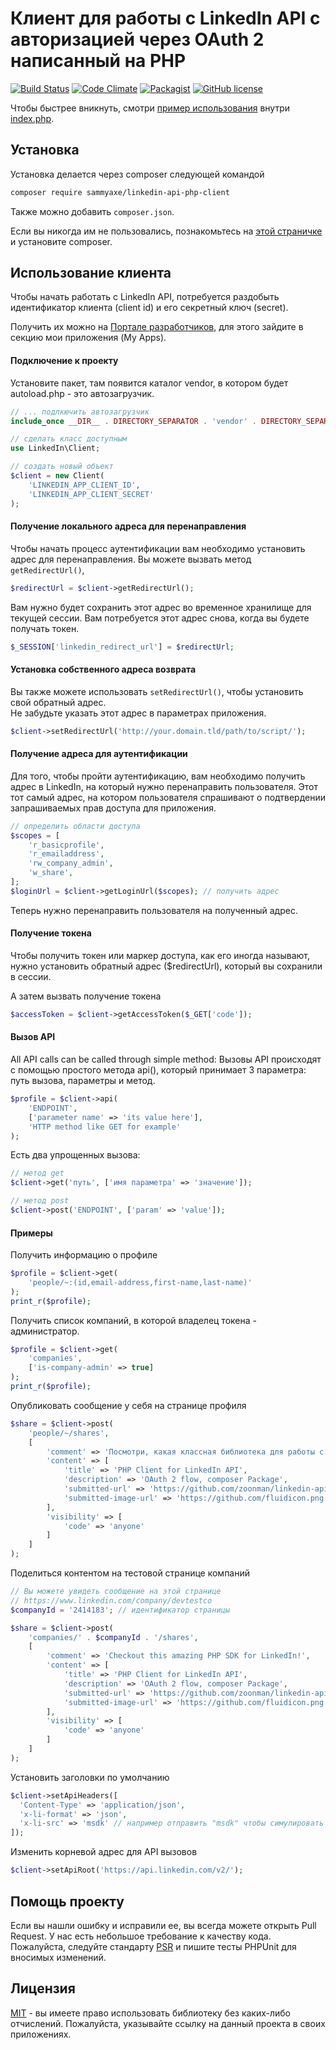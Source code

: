 Клиент для работы с LinkedIn API с авторизацией через OAuth 2 написанный на PHP
============================================================
[![Build Status](https://travis-ci.org/zoonman/linkedin-api-php-client.svg?branch=master)](https://travis-ci.org/zoonman/linkedin-api-php-client) [![Code Climate](https://codeclimate.com/github/zoonman/linkedin-api-php-client/badges/gpa.svg)](https://codeclimate.com/github/zoonman/linkedin-api-php-client) [![Packagist](https://img.shields.io/packagist/dt/zoonman/linkedin-api-php-client.svg)](https://packagist.org/packages/zoonman/linkedin-api-php-client) [![GitHub license](https://img.shields.io/github/license/zoonman/linkedin-api-php-client.svg)](https://github.com/zoonman/linkedin-api-php-client/blob/master/LICENSE.md)



Чтобы быстрее вникнуть, смотри [пример использования](examples/) внутри [index.php](examples/index.php).


## Установка

Установка делается через composer следующей командой

```bash
composer require sammyaxe/linkedin-api-php-client
```

Также можно добавить `composer.json`.

Если вы никогда им не пользовались, познакомьтесь на [этой страничке](http://www.phptherightway.com/#composer_and_packagist)
и установите composer.


## Использование клиента

Чтобы начать работать с LinkedIn API, потребуется раздобыть идентификатор клиента (client id) и его секретный ключ (secret). 

Получить их можно на [Портале разработчиков](https://developer.linkedin.com/), для этого зайдите в секцию мои приложения 
(My Apps).


#### Подключение к проекту

Установите пакет, там появится каталог vendor, в котором будет autoload.php - это автозагрузчик. 

```php
// ... подлкючить автозагрузчик
include_once __DIR__ . DIRECTORY_SEPARATOR . 'vendor' . DIRECTORY_SEPARATOR . 'autoload.php';

// сделать класс доступным
use LinkedIn\Client;

// создать новый объект
$client = new Client(
    'LINKEDIN_APP_CLIENT_ID',  
    'LINKEDIN_APP_CLIENT_SECRET'
);
```

#### Получение локального адреса для перенаправления

Чтобы начать процесс аутентификации вам необходимо установить адрес для перенаправления.
Вы можете вызвать метод `getRedirectUrl()`, 

```php
$redirectUrl = $client->getRedirectUrl();
```

Вам нужно будет сохранить этот адрес во временное хранилище для текущей сессии.
Вам потребуется этот адрес снова, когда вы будете получать токен.

```php
$_SESSION['linkedin_redirect_url'] = $redirectUrl;
```

#### Установка собственного адреса возврата 

Вы также можете использовать `setRedirectUrl()`, чтобы установить свой обратный адрес.  
Не забудьте указать этот адрес в параметрах приложения.

```php
$client->setRedirectUrl('http://your.domain.tld/path/to/script/');
```

#### Получение адреса для аутентификации 

Для того, чтобы пройти аутентификацию, вам необходимо получить адрес в LinkedIn,
на который нужно перенаправить пользователя. 
Этот тот самый адрес, на котором пользователя спрашивают о подтвердении 
запрашиваемых прав доступа для приложения.

```php
// определить области доступа
$scopes = [
    'r_basicprofile',
    'r_emailaddress',
    'rw_company_admin',
    'w_share',
];
$loginUrl = $client->getLoginUrl($scopes); // получить адрес
```

Теперь нужно перенаправить пользователя на полученный адрес.

 
#### Получение токена 

Чтобы получить токен или маркер доступа, как его иногда называют, 
нужно установить обратный адрес ($redirectUrl), который вы сохранили в сессии.

А затем вызвать получение токена 

```php
$accessToken = $client->getAccessToken($_GET['code']);
```

#### Вызов API 

All API calls can be called through simple method:
Вызовы API происходят с помощью простого метода api(), 
который принимает 3 параметра: путь вызова, параметры и метод. 

```php
$profile = $client->api(
    'ENDPOINT',
    ['parameter name' => 'its value here'],
    'HTTP method like GET for example'
);
```

Есть два упрощенных вызова:

```php
// метод get
$client->get('путь', ['имя параметра' => 'значение']);

// метод post
$client->post('ENDPOINT', ['param' => 'value']);
```
#### Примеры

Получить информацию о профиле 

```php
$profile = $client->get(
    'people/~:(id,email-address,first-name,last-name)'
);
print_r($profile);
```

Получить список компаний, в которой владелец  токена - администратор.

```php
$profile = $client->get(
    'companies',
    ['is-company-admin' => true]
);
print_r($profile);
```

Опубликовать сообщение у себя на странице профиля

```php
$share = $client->post(
    'people/~/shares',
    [
        'comment' => 'Посмотри, какая классная библиотека для работы с LinkedIn!',
        'content' => [
            'title' => 'PHP Client for LinkedIn API',
            'description' => 'OAuth 2 flow, composer Package',
            'submitted-url' => 'https://github.com/zoonman/linkedin-api-php-client',
            'submitted-image-url' => 'https://github.com/fluidicon.png',
        ],
        'visibility' => [
            'code' => 'anyone'
        ]
    ]
);
```

Поделиться контентом на тестовой странице компаний

```php
// Вы можете увидеть сообщение на этой странице
// https://www.linkedin.com/company/devtestco
$companyId = '2414183'; // идентификатор страницы

$share = $client->post(
    'companies/' . $companyId . '/shares',
    [
        'comment' => 'Checkout this amazing PHP SDK for LinkedIn!',
        'content' => [
            'title' => 'PHP Client for LinkedIn API',
            'description' => 'OAuth 2 flow, composer Package',
            'submitted-url' => 'https://github.com/zoonman/linkedin-api-php-client',
            'submitted-image-url' => 'https://github.com/fluidicon.png',
        ],
        'visibility' => [
            'code' => 'anyone'
        ]
    ]
);
```

Установить заголовки по умолчанию

```php
$client->setApiHeaders([
  'Content-Type' => 'application/json',
  'x-li-format' => 'json',
  'x-li-src' => 'msdk' // например отправить "msdk" чтобы симулировать мобильное SDK
]);
```

Изменить корневой адрес для API вызовов

```php
$client->setApiRoot('https://api.linkedin.com/v2/');
```

## Помощь проекту

Если вы нашли ошибку и исправили ее, вы всегда можете открыть Pull Request. 
У нас есть небольшое требование к качеству кода.
Пожалуйста, следуйте стандарту [PSR](http://www.php-fig.org/psr/)  и пишите тесты PHPUnit для вносимых изменений. 

## Лицензия

[MIT](LICENSE.md) - вы имеете право использовать библиотеку без каких-либо отчислений.
Пожалуйста, указывайте ссылку на данный проекта в своих приложениях.

